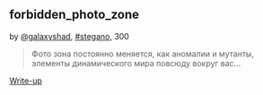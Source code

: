 ## forbidden_photo_zone
by [@galaxyshad](https://github.com/galaxyshad), [#stegano](/README.md#stegano), 300

> Фото зона постоянно меняется, как аномалии и мутанты, элементы динамического мира повсюду вокруг вас...  

[Write-up](WRITEUP.md)